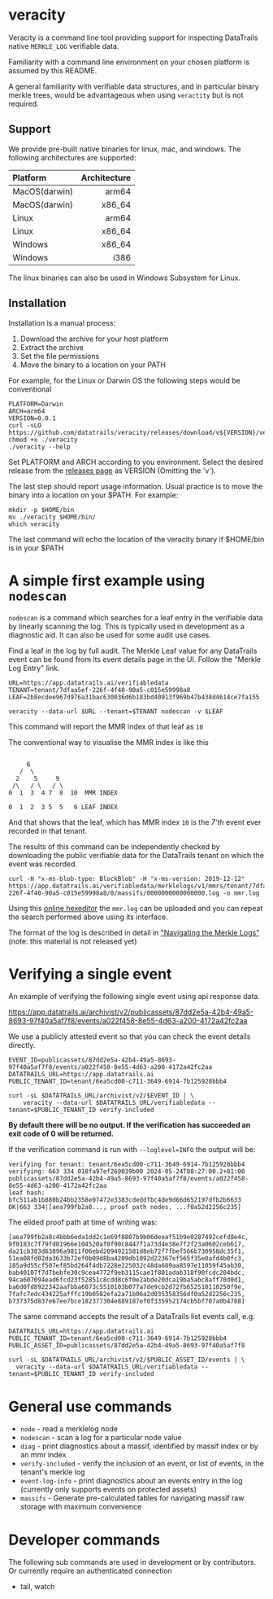 # veracity

Veracity is a command line tool providing support for inspecting DataTrails native `MERKLE_LOG` verifiable data.

Familiarity with a command line environment on your chosen platform is assumed
by this README.

A general familiarity with verifiable data structures, and in particular binary
merkle trees, would be advantageous when using `veractity` but is not required.

## Support

We provide pre-built native binaries for linux, mac, and windows. The
following architectures are supported:

| Platform      | Architecture |
| :--------     | -----------: |
| MacOS(darwin) | arm64        |
| MacOS(darwin) | x86_64       |
| Linux         | arm64        |
| Linux         | x86_64       |
| Windows       | x86_64       |
| Windows       | i386         |

The linux binaries can also be used in Windows Subsystem for Linux.

## Installation


Installation is a manual process:

1. Download the archive for your host platform
2. Extract the archive
3. Set the file permissions
4. Move the binary to a location on your PATH

For example, for the Linux or Darwin OS the following steps would be conventional

```
PLATFORM=Darwin
ARCH=arm64
VERSION=0.0.1
curl -sLO https://github.com/datatrails/veracity/releases/download/v${VERSION}/veracity_${PLATFORM}_${ARCH}.tar.gz
chmod +x ./veracity
./veracity --help
```

Set PLATFORM and ARCH according to you environment. Select the desired release
from the [releases page](https://github.com/datatrails/veracity/releases) as VERSION (Omitting the 'v').

The last step should report usage information. Usual practice is to move the
binary into a location on your $PATH. For example:

```
mkdir -p $HOME/bin
mv ./veracity $HOME/bin/
which veracity
```

The last command will echo the location of the veracity binary if $HOME/bin is
in your $PATH

# A simple first example using `nodescan`


`nodescan` is a command which searches for a leaf entry in the verifiable data by linearly
scanning the log. This is typically used in development as a diagnostic aid.
It can also be used for some audit use cases.

Find a leaf in the log by full audit. The Merkle Leaf value for any DataTrails event
can be found from its event details page in the UI. Follow the "Merkle Log Entry" link.

```
URL=https://app.datatrails.ai/verifiabledata
TENANT=tenant/7dfaa5ef-226f-4f40-90a5-c015e59998a8
LEAF=2b8ecdee967d976a31bac630036d6b183bd40913f969b47b438d4614ce7fa155

veracity --data-url $URL --tenant=$TENANT nodescan -v $LEAF
```

This command will report the MMR index of that leaf as `10`

The conventional way to visualise the MMR index is like this

```

     6
   /  \
  2    5     9
 /\   / \   / \  
0  1  3  4 7  8  10  MMR INDEX

0  1  2  3 5  5   6 LEAF INDEX
```

And that shows that the leaf, which has MMR index `10` is the *7'th* event ever
recorded in that tenant.

The results of this command can be independently checked by downloading the
public verifiable data for the DataTrails tenant on which the event was
recorded.

```
curl -H "x-ms-blob-type: BlockBlob" -H "x-ms-version: 2019-12-12" https://app.datatrails.ai/verifiabledata/merklelogs/v1/mmrs/tenant/7dfaa5ef-226f-4f40-90a5-c015e59998a8/0/massifs/0000000000000000.log -o mmr.log
```

Using this [online hexeditor](https://hexed.it/) the `mmr.log` can be uploaded
and you can repeat the search performed above using its interface.

The format of the log is described in detail in ["Navigating the Merkle Logs"](https://docs.datatrails.ai/developers/developer-patterns/navigating-merklelogs/) (note: this material is not released yet)

# Verifying a single event

An example of verifying the following single event using api response data.

https://app.datatrails.ai/archivist/v2/publicassets/87dd2e5a-42b4-49a5-8693-97f40a5af7f8/events/a022f458-8e55-4d63-a200-4172a42fc2aa

We use a publicly attested event so that you can check the event details directly.

    EVENT_ID=publicassets/87dd2e5a-42b4-49a5-8693-97f40a5af7f8/events/a022f458-8e55-4d63-a200-4172a42fc2aa
    DATATRAILS_URL=https://app.datatrails.ai
    PUBLIC_TENANT_ID=tenant/6ea5cd00-c711-3649-6914-7b125928bbb4

    curl -sL $DATATRAILS_URL/archivist/v2/$EVENT_ID | \
        veracity --data-url $DATATRAILS_URL/verifiabledata --tenant=$PUBLIC_TENANT_ID verify-included

**By default there will be no output. If the verification has succeeded an exit code of 0 will be returned.**

If the verification command is run with `--loglevel=INFO` the output will be:

    verifying for tenant: tenant/6ea5cd00-c711-3649-6914-7b125928bbb4
    verifying: 663 334 018fa97ef269039b00 2024-05-24T08:27:00.2+01:00 publicassets/87dd2e5a-42b4-49a5-8693-97f40a5af7f8/events/a022f458-8e55-4d63-a200-4172a42fc2aa
    leaf hash: bfc511ab1b880b24bb2358e07472e3383cdeddfbc4de9d66d652197dfb2b6633
    OK|663 334|[aea799fb2a8..., proof path nodes, ...f0a52d2256c235]


The elided proof path at time of writing was:

    [aea799fb2a8c4bbb6eda1dd2c1e69f8807b9b06deeaf51b9e0287492cefd8e4c, 9f0183c7f79fd81966e104520af0f90c8447f1a73d4e38e7f2f23a0602ceb617, da21cb383d63896a9811f06ebd2094921581d8eb72f7fbef566b730958dc35f1, 51ea08fd02da3633b72ef0b09d8ba4209db1092d22367ef565f35e0afd4b0fc3, 185a9d55cf507ef85bd264f4db7228e225032c48da689aa8597e11059f45ab30, bab40107f7d7bebfe30c9cea4772f9eb3115cae1f801adab318f90fcdc204bdc, 94ca607094ead6fcd23f52851c8cdd8c6f0e2abde20dca19ba5abc8aff70d0d1, ba6d0fd8922342aafbba6073c5510103b077a7de9cb2d72fb652510110250f9e, 7fafc7edc434225afffc19b0582efa2a71b06a2d035358356df0a52d2256c235, b737375d837e67ee7bce182377304e889187ef0f335952174cb5bf707a0b4788]

The same command accepts the result of a DataTrails list events call, e.g.

    DATATRAILS_URL=https://app.datatrails.ai
    PUBLIC_TENANT_ID=tenant/6ea5cd00-c711-3649-6914-7b125928bbb4
    PUBLIC_ASSET_ID=publicassets/87dd2e5a-42b4-49a5-8693-97f40a5af7f8

    curl -sL $DATATRAILS_URL/archivist/v2/$PUBLIC_ASSET_ID/events | \
      veracity --data-url $DATATRAILS_URL/verifiabledata --tenant=$PUBLIC_TENANT_ID verify-included 

# General use commands

* `node` - read a merklelog node
* `nodescan` - scan a log for a particular node value
* `diag` - print diagnostics about a massif, identified by massif index or by an mmr index
* `verify-included` - verify the inclusion of an event, or list of events, in the tenant's merkle log
* `event-log-info` - print diagnostics about an events entry in the log (currently only supports events on protected assets)
* `massifs` - Generate pre-calculated tables for navigating massif raw storage with maximum convenience

# Developer commands

The following sub commands are used in development or by contributors. Or
currently require an authenticated connection

* tail, watch
